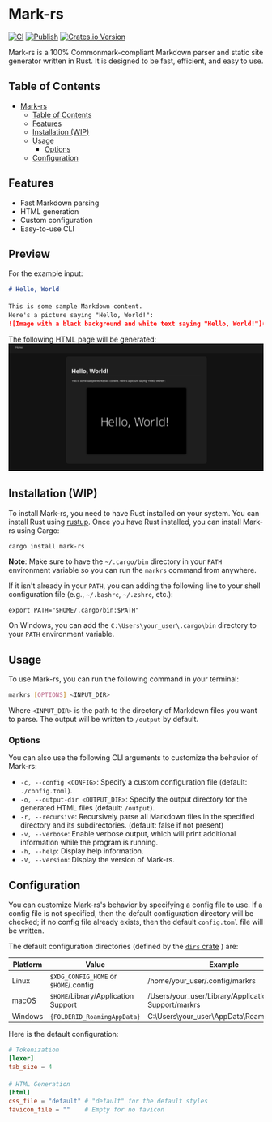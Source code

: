 # Mark-rs

[![CI](https://github.com/zliel/Mark-rs/actions/workflows/CI.yml/badge.svg)](https://github.com/zliel/Mark-rs/actions/workflows/CI.yml)
[![Publish](https://github.com/zliel/Mark-rs/actions/workflows/publish.yml/badge.svg)](https://github.com/zliel/Mark-rs/actions/workflows/publish.yml)
[![Crates.io Version](https://img.shields.io/crates/v/mark-rs)](https://crates.io/crates/mark-rs)

Mark-rs is a 100% Commonmark-compliant Markdown parser and static site generator written in Rust.
It is designed to be fast, efficient, and easy to use.

## Table of Contents

<!--toc:start-->

- [Mark-rs](#mark-rs)
  - [Table of Contents](#table-of-contents)
  - [Features](#features)
  - [Installation (WIP)](#installation-wip)
  - [Usage](#usage)
    - [Options](#options)
  - [Configuration](#configuration)
  <!--toc:end-->

## Features

- Fast Markdown parsing
- HTML generation
- Custom configuration
- Easy-to-use CLI

## Preview

For the example input:

```markdown
# Hello, World

This is some sample Markdown content.
Here's a picture saying "Hello, World!":
![Image with a black background and white text saying "Hello, World!"](https://www.dummyimage.com/600x400/000/fff&text=Hello,+World!)
```

The following HTML page will be generated:
![Image of the generated HTML page with matching content](./media/example_screenshot.png)

## Installation (WIP)

To install Mark-rs, you need to have Rust installed on your system. You can install Rust using [rustup](https://rustup.rs/).
Once you have Rust installed, you can install Mark-rs using Cargo:

```bash
cargo install mark-rs
```

**Note**: Make sure to have the `~/.cargo/bin` directory in your `PATH` environment variable so you can run the `markrs` command from anywhere.

If it isn't already in your `PATH`, you can adding the following line to your shell configuration file (e.g., `~/.bashrc`, `~/.zshrc`, etc.):

```bash:
export PATH="$HOME/.cargo/bin:$PATH"
```

On Windows, you can add the `C:\Users\your_user\.cargo\bin` directory to your `PATH` environment variable.

## Usage

To use Mark-rs, you can run the following command in your terminal:

```bash
markrs [OPTIONS] <INPUT_DIR>
```

Where `<INPUT_DIR>` is the path to the directory of Markdown files you want to parse. The output will be written to `/output` by default.

### Options

You can also use the following CLI arguments to customize the behavior of Mark-rs:

- `-c, --config <CONFIG>`: Specify a custom configuration file (default: `./config.toml`).
- `-o, --output-dir <OUTPUT_DIR>`: Specify the output directory for the generated HTML files (default: `/output`).
- `-r, --recursive`: Recursively parse all Markdown files in the specified directory and its subdirectories. (default: false if not present)
- `-v, --verbose`: Enable verbose output, which will print additional information while the program is running.
- `-h, --help`: Display help information.
- `-V, --version`: Display the version of Mark-rs.

## Configuration

You can customize Mark-rs's behavior by specifying a config file to use. If a config file is not specified, then the default configuration directory will be checked; if no config file already exists, then the default `config.toml` file will be written.

The default configuration directories (defined by the [`dirs` crate](https://docs.rs/dirs/latest/dirs/) ) are:

| Platform | Value                                 | Example                                             |
| -------- | ------------------------------------- | --------------------------------------------------- |
| Linux    | `$XDG_CONFIG_HOME` or `$HOME`/.config | /home/your_user/.config/markrs                      |
| macOS    | `$HOME`/Library/Application Support   | /Users/your_user/Library/Application Support/markrs |
| Windows  | `{FOLDERID_RoamingAppData}`           | C:\Users\your_user\AppData\Roaming\markrs           |

Here is the default configuration:

```toml
# Tokenization
[lexer]
tab_size = 4

# HTML Generation
[html]
css_file = "default" # "default" for the default styles
favicon_file = ""    # Empty for no favicon
```
